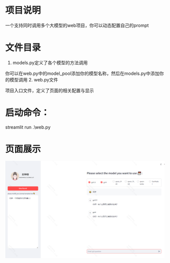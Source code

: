 # 项目说明
一个支持同时调用多个大模型的web项目，你可以动态配置自己的prompt
# 文件目录
1. models.py定义了各个模型的方法调用

你可以在web.py中的model_pool添加你的模型名称，然后在models.py中添加你的模型调用
2. web.py文件

项目入口文件，定义了页面的相关配置与显示

# 启动命令：
streamlit run .\web.py

# 页面展示
![img.png](img.png)
